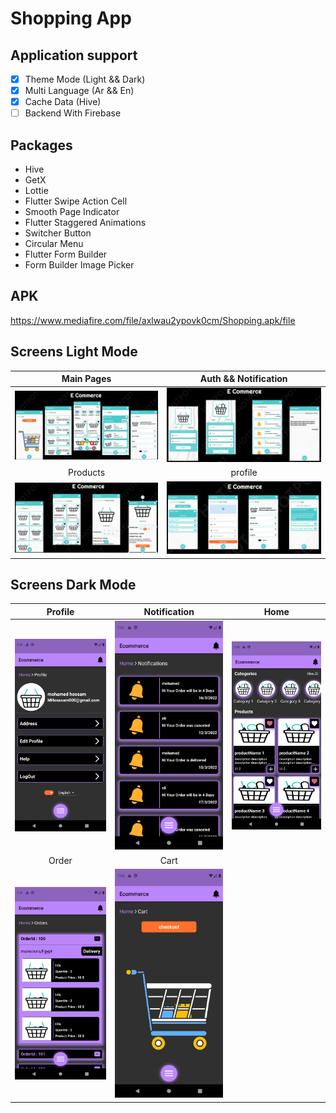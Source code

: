 # Shopping App

## Application support 
- [x] Theme Mode (Light && Dark)
- [x] Multi Language (Ar && En)
- [x] Cache Data (Hive)
- [ ] Backend With Firebase

## Packages

- Hive
- GetX
- Lottie
- Flutter Swipe Action Cell
- Smooth Page Indicator
- Flutter Staggered Animations
- Switcher Button
- Circular Menu
- Flutter Form Builder
- Form Builder Image Picker

## APK
https://www.mediafire.com/file/axlwau2ypovk0cm/Shopping.apk/file


## Screens Light Mode

| Main Pages | Auth && Notification |
|:------:|:-------:|
|![](./home.png)|![](./auth.png)|
| Products |profile|
|![](./products.png)|![](./profile.png)|


## Screens Dark Mode

| Profile | Notification|Home|
|:------:|:------:|:------:|
|![](./Screenshot_1647711680.png)|![](./Screenshot_1647711686.png)|![](./Screenshot_1647711694.png)|
| Order |Cart|
|![](./Screenshot_1647711702.png)|![](./Screenshot_1647711938.png)|
